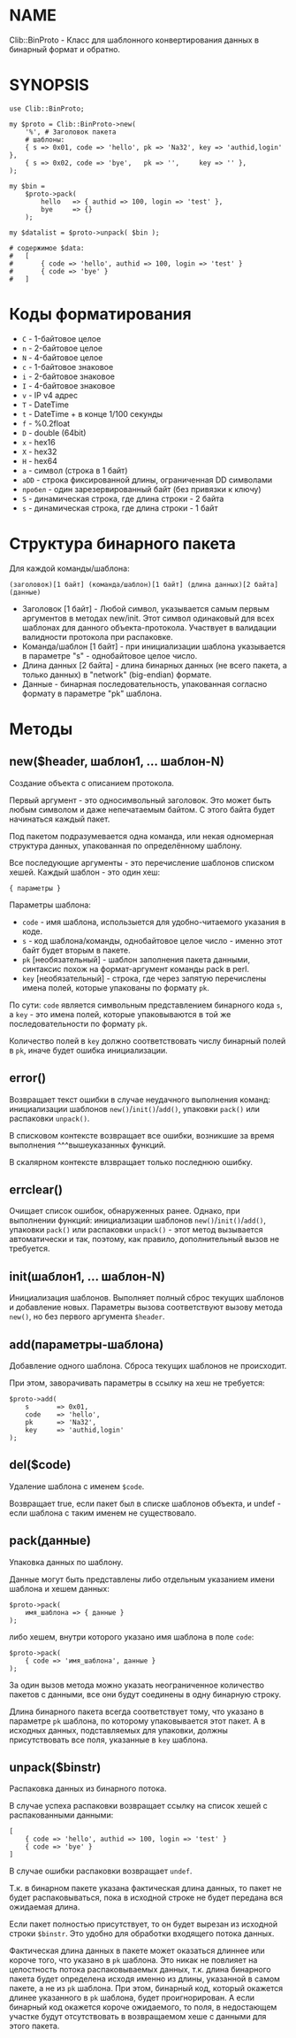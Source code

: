 # NAME

Clib::BinProto - Класс для шаблонного конвертирования данных в бинарный формат и обратно.

# SYNOPSIS

    use Clib::BinProto;
    
    my $proto = Clib::BinProto->new(
        '%', # Заголовок пакета
        # шаблоны:
        { s => 0x01, code => 'hello', pk => 'Na32', key => 'authid,login' },
        { s => 0x02, code => 'bye',   pk => '',     key => '' },
    );
    
    my $bin =
        $proto->pack(
            hello   => { authid => 100, login => 'test' },
            bye     => {}
        );
    
    my $datalist = $proto->unpack( $bin );
    
    # содержимое $data:
    #   [
    #       { code => 'hello', authid => 100, login => 'test' }
    #       { code => 'bye' }
    #   ]

# Коды форматирования

- `C` - 1-байтовое целое
- `n` - 2-байтовое целое
- `N` - 4-байтовое целое
- `c` - 1-байтовое знаковое
- `i` - 2-байтовое знаковое
- `I` - 4-байтовое знаковое
- `v` - IP v4 адрес
- `T` - DateTime
- `t` - DateTime + в конце 1/100 секунды
- `f` - %0.2float
- `D` - double (64bit)
- `x` - hex16
- `X` - hex32
- `H` - hex64
- `a` - символ (строка в 1 байт)
- `aDD` - строка фиксированной длины, ограниченная DD символами
- `пробел` - один зарезервированный байт (без привязки к ключу)
- `S` - динамическая строка, где длина строки - 2 байта
- `s` - динамическая строка, где длина строки - 1 байт

# Структура бинарного пакета

Для каждой команды/шаблона:

    (заголовок)[1 байт] (команда/шаблон)[1 байт] (длина данных)[2 байта] (данные)

- Заголовок \[1 байт\] - Любой символ, указывается самым первым аргументов в методах new/init.
Этот символ одинаковый для всех шаблонах для данного объекта-протокола. Участвует в валидации
валидности протокола при распаковке.
- Команда/шаблон \[1 байт\] - при инициализации шаблона указывается в параметре "s" - однобайтовое целое число.
- Длина данных \[2 байта\] - длина бинарных данных (не всего пакета, а только данных)
в "network" (big-endian) формате.
- Данные - бинарная последовательность, упакованная согласно формату в параметре "pk" шаблона.

# Методы

## new($header, шаблон1, ... шаблон-N)

Создание объекта с описанием протокола.

Первый аргумент - это односимвольный заголовок. Это может быть любым символом и даже непечатаемым байтом.
С этого байта будет начинаться каждый пакет.

Под пакетом подразумевается одна команда, или некая одномерная структура данных, упакованная по определённому шаблону.

Все последующие аргументы - это перечисление шаблонов списком хешей. Каждый шаблон - это один хеш: 

    { параметры }

Параметры шаблона:

- `code` - имя шаблона, использыется для удобно-читаемого указания в коде.
- `s` - код шаблона/команды, однобайтовое целое число - именно этот байт будет вторым в пакете.
- `pk` \[необязательный\] - шаблон заполнения пакета данными, синтаксис похож на формат-аргумент команды pack в perl.
- `key` \[необязательный\] - строка, где через запятую перечислены имена полей, которые упакованы по формату `pk`.

По сути: `code` является символьным представлением бинарного кода `s`,
а `key` - это имена полей, которые упаковываются в той же последовательности по формату `pk`.

Количество полей в `key` должно соответствовать числу бинарный полей в `pk`, иначе будет ошибка инициализации.

## error()

Возвращает текст ошибки в случае неудачного выполнения команд:
инициализации шаблонов `new()`/`init()`/`add()`, упаковки `pack()` или распаковки `unpack()`.

В списковом контексте возвращает все ошибки, возникшие за время выполнения ^^^вышеуказанных функций.

В скалярном контексте влзвращает только последнюю ошибку.

## errclear()

Очищает список ошибок, обнаруженных ранее. Однако, при выполнении функций:
инициализации шаблонов `new()`/`init()`/`add()`, упаковки `pack()` или распаковки `unpack()` -
этот метод вызывается автоматически и так, поэтому, как правило, дополнительный вызов не требуется.

## init(шаблон1, ... шаблон-N)

Инициализация шаблонов. Выполняет полный сброс текущих шаблонов и добавление новых.
Параметры вызова соответствуют вызову метода `new()`, но без первого аргумента `$header`.

## add(параметры-шаблона)

Добавление одного шаблона. Сброса текущих шаблонов не происходит.

При этом, заворачивать параметры в ссылку на хеш не требуется:

    $proto->add(
        s       => 0x01,
        code    => 'hello',
        pk      => 'Na32',
        key     => 'authid,login'
    );

## del($code)

Удаление шаблона с именем `$code`.

Возвращает true, если пакет был в списке шаблонов объекта,
и undef - если шаблона с таким именем не существовало.

## pack(данные)

Упаковка данных по шаблону.

Данные могут быть представлены либо отдельным указанием имени шаблона и хешем данных:

    $proto->pack(
        имя_шаблона => { данные }
    );

либо хешем, внутри которого указано имя шаблона в поле `code`:

    $proto->pack(
        { code => 'имя_шаблона', данные }
    );

За один вызов метода можно указать неограниченное количество пакетов с данными, все они будут
соединены в одну бинарную строку.

Длина бинарного пакета всегда соответствует тому, что указано в параметре `pk` шаблона, по которому
упаковывается этот пакет. А в исходных данных, подставляемых для упаковки, должны присутствовать все
поля, указанные в `key` шаблона.

## unpack($binstr)

Распаковка данных из бинарного потока.

В случае успеха распаковки возвращает ссылку на список хешей с распакованными данными:

    [
        { code => 'hello', authid => 100, login => 'test' }
        { code => 'bye' }
    ]

В случае ошибки распаковки возвращает `undef`.

Т.к. в бинарном пакете указана фактическая длина данных, то пакет не будет распаковываться,
пока в исходной строке не будет передана вся ожидаемая длина.

Если пакет полностью присутствует, то он будет вырезан из исходной строки `$binstr`.
Это удобно для обработки входящего потока данных.

Фактическая длина данных в пакете может оказаться длиннее или короче того, что указано
в `pk` шаблона. Это никак не повлияет на целостность потока распаковываемых данных, т.к.
длина бинарного пакета будет определена исходя именно из длины, указанной в самом пакете,
а не из `pk` шаблона. При этом, бинарный код, который окажется длинее указанного в `pk` шаблона,
будет проигнорирован. А если бинарный код окажется короче ожидаемого, то поля, в недостающем участке
будут отсутствовать в возвращаемом хеше с данными для этого пакета.
